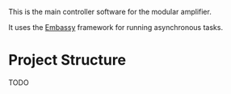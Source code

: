 This is the main controller software for the modular amplifier.

It uses the [Embassy](https://embassy.dev/) framework for running asynchronous tasks. 

# Project Structure

TODO 